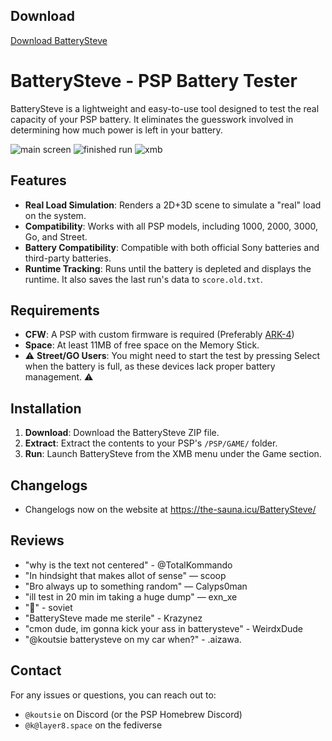 ## Download

[Download BatterySteve](https://the-sauna.icu/BatterySteve/)

# BatterySteve - PSP Battery Tester

BatterySteve is a lightweight and easy-to-use tool designed to test the real capacity of your PSP battery. It eliminates the guesswork involved in determining how much power is left in your battery.

![main screen](https://the-sauna.icu/BatterySteve/main.png)
![finished run](https://the-sauna.icu/BatterySteve/outtabat.png)
![xmb](https://the-sauna.icu/BatterySteve/xmb.png)

## Features

- **Real Load Simulation**: Renders a 2D+3D scene to simulate a "real" load on the system.
- **Compatibility**: Works with all PSP models, including 1000, 2000, 3000, Go, and Street.
- **Battery Compatibility**: Compatible with both official Sony batteries and third-party batteries.
- **Runtime Tracking**: Runs until the battery is depleted and displays the runtime. It also saves the last run's data to `score.old.txt`.

## Requirements

- **CFW**: A PSP with custom firmware is required (Preferably [ARK-4](https://github.com/PSP-Archive/ARK-4))
- **Space**: At least 11MB of free space on the Memory Stick.
- ⚠️ **Street/GO Users**: You might need to start the test by pressing Select when the battery is full, as these devices lack proper battery management. ⚠️

## Installation

1. **Download**: Download the BatterySteve ZIP file.
2. **Extract**: Extract the contents to your PSP's `/PSP/GAME/` folder.
3. **Run**: Launch BatterySteve from the XMB menu under the Game section.

## Changelogs

- Changelogs now on the website at <https://the-sauna.icu/BatterySteve/>

## Reviews

- "why is the text not centered" - @TotalKommando
- "In hindsight that makes allot of sense" — scoop
- "Bro always up to something random" — Calyps0man
- "ill test in 20 min im taking a huge dump" — exn_xe
- "👀" - soviet
- "BatterySteve made me sterile" - Krazynez
- "cmon dude, im gonna kick your ass in batterysteve" - WeirdxDude
- "@koutsie batterysteve on my car when?" - .aizawa.

## Contact

For any issues or questions, you can reach out to:

- `@koutsie` on Discord (or the PSP Homebrew Discord)
- `@k@layer8.space` on the fediverse
